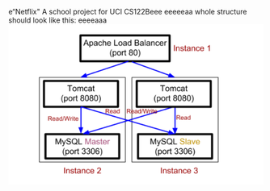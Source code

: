 e“Netflix"
A school project for UCI CS122Beee
eeeeeaa
whole structure should look like this:
eeeeaaa
![image](https://github.com/cxk123/-Netflix-CS122B/blob/master/images/struture.PNG)

